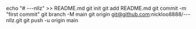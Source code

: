 echo "# ---nllz" >> README.md
git init
git add README.md
git commit -m "first commit"
git branch -M main
git origin git@github.com:nickloo8888/---nllz.git
git push -u origin main
